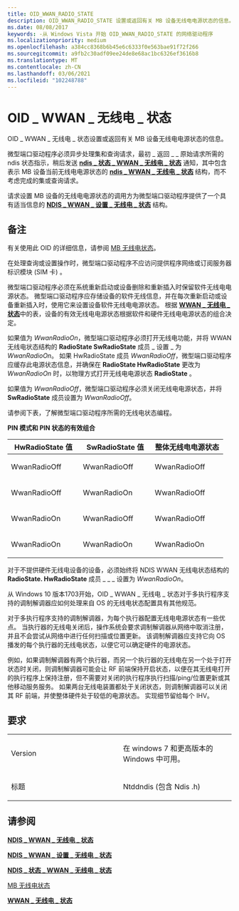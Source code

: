 ```yaml
---
title: OID_WWAN_RADIO_STATE
description: OID_WWAN_RADIO_STATE 设置或返回有关 MB 设备无线电电源状态的信息。
ms.date: 08/08/2017
keywords: -从 Windows Vista 开始 OID_WWAN_RADIO_STATE 的网络驱动程序
ms.localizationpriority: medium
ms.openlocfilehash: a384cc8368b6b45e6c6333f0e563bae91f72f266
ms.sourcegitcommit: a9fb2c30adf09ee24de8e68ac1bc6326ef3616b8
ms.translationtype: MT
ms.contentlocale: zh-CN
ms.lasthandoff: 03/06/2021
ms.locfileid: "102248788"
---
```

# <a name="oid_wwan_radio_state"></a>OID \_ WWAN \_ 无线电 \_ 状态


OID \_ WWAN \_ 无线电 \_ 状态设置或返回有关 MB 设备无线电电源状态的信息。

微型端口驱动程序必须异步处理集和查询请求，最初 \_ 返回 \_ \_ 原始请求所需的 ndis 状态指示，稍后发送 [**ndis \_ 状态 \_ WWAN \_ 无线电 \_ 状态**](ndis-status-wwan-radio-state.md) 通知，其中包含表示 MB 设备当前无线电电源状态的 [**ndis \_ WWAN \_ 无线电 \_ 状态**](/windows-hardware/drivers/ddi/ndiswwan/ns-ndiswwan-_ndis_wwan_radio_state) 结构，而不考虑完成的集或查询请求。

请求设置 MB 设备的无线电电源状态的调用方为微型端口驱动程序提供了一个具有适当信息的 [**NDIS \_ WWAN \_ 设置 \_ 无线电 \_ 状态**](/windows-hardware/drivers/ddi/ndiswwan/ns-ndiswwan-_ndis_wwan_set_radio_state) 结构。

<a name="remarks"></a>备注
-------

有关使用此 OID 的详细信息，请参阅 [MB 无线电状态](mb-radio-state.md)。

在处理查询或设置操作时，微型端口驱动程序不应访问提供程序网络或订阅服务器标识模块 (SIM 卡) 。

微型端口驱动程序必须在系统重新启动或设备删除和重新插入时保留软件无线电电源状态。 微型端口驱动程序应存储设备的软件无线信息，并在每次重新启动或设备重新插入时，使用它来设置设备软件无线电电源状态。 根据 [**WWAN \_ 无线电 \_ 状态**](/windows-hardware/drivers/ddi/wwan/ns-wwan-_wwan_radio_state)中的表，设备的有效无线电电源状态根据软件和硬件无线电电源状态的组合决定。

如果值为 *WwanRadioOn*，微型端口驱动程序必须打开无线电功能，并将 WWAN 无线电状态结构的 **RadioState SwRadioState** 成员 \_ 设置 \_ 为 *WwanRadioOn*。 如果 HwRadioState 成员 *WwanRadioOff*，微型端口驱动程序应缓存此电源状态信息，并确保在 **RadioState HwRadioState** 更改为 *WwanRadioOn* 时，以物理方式打开无线电电源状态 **RadioState** 。

如果值为 *WwanRadioOff*，微型端口驱动程序必须关闭无线电电源状态，并将 **SwRadioState** 成员设置为 *WwanRadioOff*。

请参阅下表，了解微型端口驱动程序所需的无线电状态编程。

**PIN 模式和 PIN 状态的有效组合**

<table>
<colgroup>
<col width="33%" />
<col width="33%" />
<col width="33%" />
</colgroup>
<thead>
<tr class="header">
<th>HwRadioState 值</th>
<th>SwRadioState 值</th>
<th>整体无线电电源状态</th>
</tr>
</thead>
<tbody>
<tr class="odd">
<td><p>WwanRadioOff</p></td>
<td><p>WwanRadioOff</p></td>
<td><p>WwanRadioOff</p></td>
</tr>
<tr class="even">
<td><p>WwanRadioOff</p></td>
<td><p>WwanRadioOn</p></td>
<td><p>WwanRadioOff</p></td>
</tr>
<tr class="odd">
<td><p>WwanRadioOn</p></td>
<td><p>WwanRadioOff</p></td>
<td><p>WwanRadioOff</p></td>
</tr>
<tr class="even">
<td><p>WwanRadioOn</p></td>
<td><p>WwanRadioOn</p></td>
<td><p>WwanRadioOn</p></td>
</tr>
</tbody>
</table>

 

对于不提供硬件无线电设备的设备，必须始终将 NDIS WWAN 无线电状态结构的 **RadioState. HwRadioState** 成员 \_ \_ \_ 设置为 *WwanRadioOn*。

从 Windows 10 版本1703开始，OID \_ WWAN \_ 无线电 \_ 状态对于多执行程序支持的调制解调器应如何处理来自 OS 的无线电状态配置具有其他规范。

对于多执行程序支持的调制解调器，为每个执行器配置无线电电源状态有一些优点。 当执行器的无线电关闭后，操作系统会要求调制解调器从网络中取消注册，并且不会尝试从网络中进行任何扫描或位置更新。 该调制解调器应支持它向 OS 播发的每个执行器的无线电状态，以便它可以确定硬件的电源状态。

例如，如果调制解调器有两个执行器，而另一个执行器的无线电在另一个处于打开状态时关闭，则调制解调器可能会让 RF 前端保持开启状态，以便在其无线电打开的执行程序上保持注册，但不需要对关闭的执行程序执行扫描/ping/位置更新或其他移动服务服务。 如果两台无线电装置都处于关闭状态，则调制解调器可以关闭其 RF 前端，并使整体硬件处于较低的电源状态。 实现细节留给每个 IHV。

<a name="requirements"></a>要求
------------

<table>
<colgroup>
<col width="50%" />
<col width="50%" />
</colgroup>
<tbody>
<tr class="odd">
<td><p>Version</p></td>
<td><p>在 windows 7 和更高版本的 Windows 中可用。</p></td>
</tr>
<tr class="even">
<td><p>标题</p></td>
<td>Ntddndis (包含 Ndis .h) </td>
</tr>
</tbody>
</table>

## <a name="see-also"></a>请参阅


[**NDIS \_ WWAN \_ 无线电 \_ 状态**](/windows-hardware/drivers/ddi/ndiswwan/ns-ndiswwan-_ndis_wwan_radio_state)

[**NDIS \_ WWAN \_ 设置 \_ 无线电 \_ 状态**](/windows-hardware/drivers/ddi/ndiswwan/ns-ndiswwan-_ndis_wwan_set_radio_state)

[**NDIS \_ 状态 \_ WWAN \_ 无线电 \_ 状态**](ndis-status-wwan-radio-state.md)

[MB 无线电状态](mb-radio-state.md)

[**WWAN \_ 无线电 \_ 状态**](/windows-hardware/drivers/ddi/wwan/ns-wwan-_wwan_radio_state)

 


